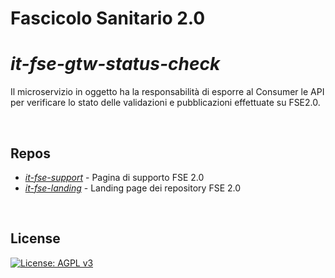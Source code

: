 
# Fascicolo Sanitario 2.0

# _it-fse-gtw-status-check_


Il microservizio in oggetto ha la responsabilità di esporre al Consumer le API per verificare lo stato delle validazioni e pubblicazioni effettuate su FSE2.0.

<br/>

## Repos
- [*it-fse-support*](https://github.com/ministero-salute/it-fse-support) - Pagina di supporto FSE 2.0
- [*it-fse-landing*](https://github.com/ministero-salute/it-fse-landing) - Landing page dei repository FSE 2.0

<br/>

## License

[![License: AGPL v3](https://img.shields.io/badge/License-AGPL_v3-blue.svg)](https://www.gnu.org/licenses/agpl-3.0)